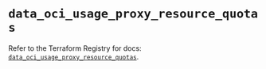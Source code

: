 # `data_oci_usage_proxy_resource_quotas`

Refer to the Terraform Registry for docs: [`data_oci_usage_proxy_resource_quotas`](https://registry.terraform.io/providers/oracle/oci/6.18.0/docs/data-sources/usage_proxy_resource_quotas).

